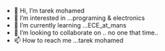 - 👋 Hi, I’m tarek mohamed 
- 👀 I’m interested in ...programing & electronics
- 🌱 I’m currently learning ...ECE_at_mans
- 💞️ I’m looking to collaborate on .. no one that time..
- 📫 How to reach me ...tarek mohamed

<!---
tarekVv/tarekVv is a ✨ special ✨ repository because its `README.md` (this file) appears on your GitHub profile.
You can click the Preview link to take a look at your changes.
--->
